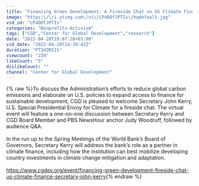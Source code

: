 ```yaml
---
title: "Financing Green Development: A Fireside Chat on US Climate Finance with Secretary John Kerry"
image: "https:\/\/i.ytimg.com\/vi\/LP4QOfJPTIs\/hqdefault.jpg"
vid_id: "LP4QOfJPTIs"
categories: "Nonprofits-Activism"
tags: ["CGD","Center for Global Development","research"]
date: "2022-04-20T19:07:28+03:00"
vid_date: "2022-04-20T14:39:42Z"
duration: "PT1H2M21S"
viewcount: "239"
likeCount: "5"
dislikeCount: ""
channel: "Center for Global Development"
---
```

{% raw %}To discuss the Administration’s efforts to reduce global carbon emissions and elaborate on U.S. policies to expand access to finance for sustainable development, CGD is pleased to welcome Secretary John Kerry, U.S. Special Presidential Envoy for Climate for a fireside chat. The virtual event will feature a one-on-one discussion between Secretary Kerry and CGD Board Member and PBS NewsHour anchor Judy Woodruff, followed by audience Q&amp;A.<br /><br />In the run up to the Spring Meetings of the World Bank’s Board of Governors, Secretary Kerry will address the bank’s role as a partner in climate finance, including how the institution can best mobilize developing country investments in climate change mitigation and adaptation.<br /><br /><a rel="nofollow" target="blank" href="https://www.cgdev.org/event/financing-green-development-fireside-chat-us-climate-finance-secretary-john-kerry">https://www.cgdev.org/event/financing-green-development-fireside-chat-us-climate-finance-secretary-john-kerry</a>{% endraw %}
